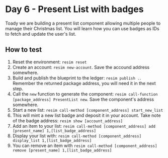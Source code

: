 # Day 6 - Present List with badges
Toady we are building a present list component allowing multiple people to manage their Christmas list. You will learn how you can use badges as IDs to fetch and update the user's list.

## How to test
1. Reset the environment: `resim reset`
2. Create an account: `resim new-account`. Save the accound address somewhere.
3. Build and publish the blueprint to the ledger: `resim publish .`. Remember the returned package address, you will need it in the next step.
4. Call the `new` function to generate the component: `resim call-function [package_address] PresentList new`. Save the component's address somewhere.
5. Start a new list: `resim call-method [component_address] start_new_list`
6. This will mint a new list badge and deposit it in your account. Take note of the badge address: `resim show [account_address]`
7. Add an item to your list: `resim call-method [component_address] add [present_name] 1,[list_badge_address]`
8. Display your list with: `resim call-method [component_address] display_list 1,[list_badge_address]`
9. You can remove an item with `resim call-method [component_address] remove [present_name] 1,[list_badge_address]`